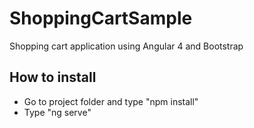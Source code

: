 # ShoppingCartSample
Shopping cart application using Angular 4 and Bootstrap

## How to install
- Go to project folder and type "npm install" 
- Type "ng serve"
